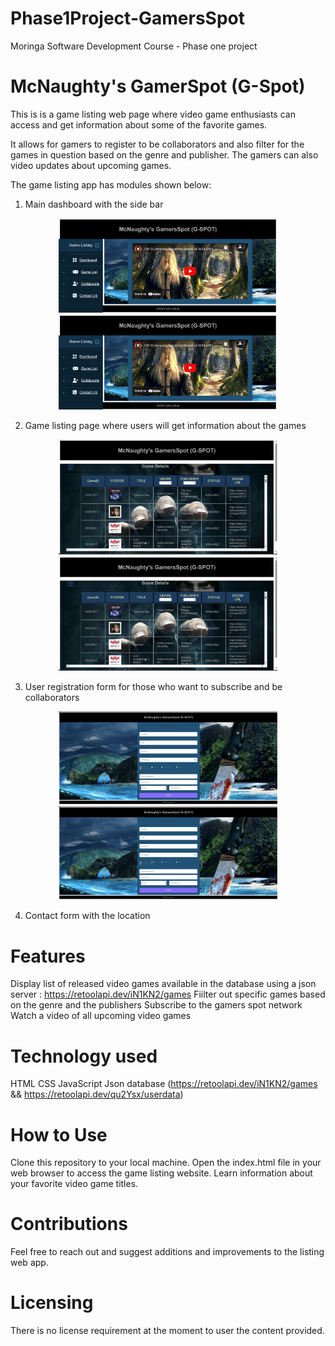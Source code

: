 # Phase1Project-GamersSpot
Moringa Software Development Course - Phase one project

# McNaughty's GamerSpot (G-Spot)
This is is a game listing web page where video game enthusiasts can access and get information about some of the favorite games.

It allows for gamers to register to be collaborators and also filter for the games in question based on the genre and publisher. The gamers can also video updates about upcoming games.

The game listing app has modules shown below:

1. Main dashboard with the side bar

<p align="center">
  <img src="./Dashboard.png" width="350" title="hover text">
  <img src="./Dashboard.png" width="350" alt="accessibility text">
</p>

2. Game listing page where users will get information about the games

<p align="center">
  <img src="./GameList.png" width="350" title="hover text">
  <img src="./GameList.png" width="350" alt="accessibility text">
</p>

3. User registration form for those who want to subscribe and be collaborators

<p align="center">
  <img src="./UserReg.png" width="350" title="hover text">
  <img src="./UserReg.png" width="350" alt="accessibility text">
</p>

4. Contact form with the location

# Features
Display list of released video games available in the database using a json server : https://retoolapi.dev/iN1KN2/games
Fiilter out specific games based on the genre and the publishers
Subscribe to the gamers spot network
Watch a video of all upcoming video games

# Technology used
HTML
CSS
JavaScript
Json database (https://retoolapi.dev/iN1KN2/games && https://retoolapi.dev/qu2Ysx/userdata)

# How to Use
Clone this repository to your local machine.
Open the index.html file in your web browser to access the game listing website.
Learn information about your favorite video game titles.

# Contributions
Feel free to reach out and suggest additions and improvements to the listing web app. 

# Licensing
There is no license requirement at the moment to user the content provided.

